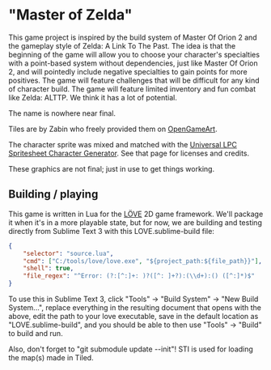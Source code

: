 # "Master of Zelda"

This game project is inspired by the build system of Master Of Orion 2 and the gameplay style of Zelda: A Link To The Past.  The idea is that the beginning of the game will allow you to choose your character's specialties with a point-based system without dependencies, just like Master Of Orion 2, and will pointedly include negative specialties to gain points for more positives.  The game will feature challenges that will be difficult for any kind of character build.  The game will feature limited inventory and fun combat like Zelda: ALTTP.  We think it has a lot of potential.

The name is nowhere near final.

Tiles are by Zabin who freely provided them on [OpenGameArt](http://opengameart.org/users/zabin).

The character sprite was mixed and matched with the [Universal LPC Spritesheet Character Generator](http://gaurav.munjal.us/Universal-LPC-Spritesheet-Character-Generator/).  See that page for licenses and credits.

These graphics are not final; just in use to get things working.

## Building / playing

This game is written in Lua for the [LÖVE](https://love2d.org/) 2D game framework.  We'll package it when it's in a more playable state, but for now, we are building and testing directly from Sublime Text 3 with this LOVE.sublime-build file:

```JSON
{
    "selector": "source.lua",
    "cmd": ["C:/tools/love/love.exe", "${project_path:${file_path}}"],
    "shell": true,
    "file_regex": "^Error: (?:[^:]+: )?([^: ]+?):(\\d+):() ([^:]*)$"
}
```

To use this in Sublime Text 3, click "Tools" -> "Build System" -> "New Build System...", replace everything in the resulting document that opens with the above, edit the path to your love executable, save in the default location as "LOVE.sublime-build", and you should be able to then use "Tools" -> "Build" to build and run.

Also, don't forget to "git submodule update --init"!  STI is used for loading the map(s) made in Tiled.